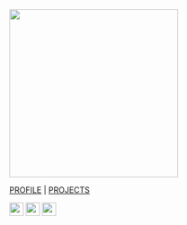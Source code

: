 <img src="https://res.cloudinary.com/ukony/image/upload/v1649334466/georgegoldman/IMG_20210525_135031_nncteq.jpg" height="300">

[PROFILE](https://georgegoldman.github.io/profile) | [PROJECTS](https://georgegoldman.github.io/projects)


<a href="https://www.github.com/georgegoldman" target="_blank"><img src="https://raw.githubusercontent.com/FortAwesome/Font-Awesome/28e297f07af26f148c15e6cbbd12cea3027371d3/svgs/brands/github.svg" width="25" height="24"></a>   <a href="https://www.linkedin.com/in/georgegoldman-onyedikachi-john-187428b9/"><img src="https://raw.githubusercontent.com/FortAwesome/Font-Awesome/28e297f07af26f148c15e6cbbd12cea3027371d3/svgs/brands/linkedin.svg" width="25" height="24"></a>   <a href="https://twitter.com/mrgeorgegoldman" target="_blank"><img src="https://raw.githubusercontent.com/FortAwesome/Font-Awesome/28e297f07af26f148c15e6cbbd12cea3027371d3/svgs/brands/twitter.svg" width="25" height="24"></a>
